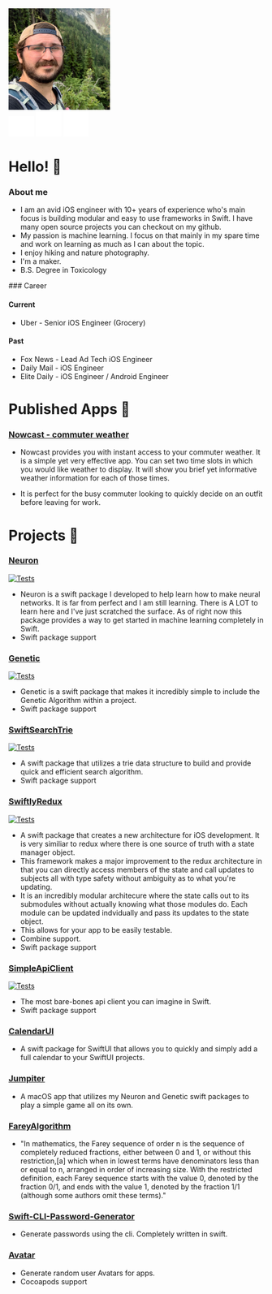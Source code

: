 <link
  rel="stylesheet"
  href="stylesheets/graph.css"
/>

<!-- Prepare a container for your calendar. -->
<script
  src="js/calendar.min.js"
>
</script>

<link type="text/css" rel="stylesheet" href="/stylesheets/main.css" />

<img src="media/profile-sqr.jpg" class="profile" width="200"/>

<div id="logo_stack">
<a href="https://twitter.com/wvabrinskas"><img src="media/twitter.png" class="logo" width="50"/></a>
<a href="https://github.com/wvabrinskas"><img src="media/github.png" class="logo" width="50"/></a>
<a href="https://www.linkedin.com/in/william-vabrinskas-31b307a8"><img src="media/linkedin.png" class="logo" width="50"/></a>

</div>
<div class="calendar"></div>

# Hello! 👋

### About me
- I am an avid iOS engineer with 10+ years of experience who's main focus is building modular and easy to use frameworks in Swift. I have many open source projects you can checkout on my github. 
- My passion is machine learning. I focus on that mainly in my spare time and work on learning as much as I can about the topic. 
- I enjoy hiking and nature photography. 
- I'm a maker.
- B.S. Degree in Toxicology

<script>
    new GitHubCalendar(".calendar", "wvabrinskas", { "responsive": true });
</script>
<p></p>
### Career

#### Current
- Uber - Senior iOS Engineer (Grocery)

#### Past
- Fox News - Lead Ad Tech iOS Engineer  
- Daily Mail - iOS Engineer 
- Elite Daily - iOS Engineer / Android Engineer 

# Published Apps 📱

### <a class="custom_link" href="https://apps.apple.com/us/app/nowcast-commuter-weather/id1501885597" > Nowcast - commuter weather</a>
- Nowcast provides you with instant access to your commuter weather. It is a simple yet very effective app. You can set two time slots in which you would like weather to display. It will show you brief yet informative weather information for each of those times.

- It is perfect for the busy commuter looking to quickly decide on an outfit before leaving for work.

# Projects 📝
### <a href="https://github.com/wvabrinskas/Neuron">Neuron</a>
[![Tests](https://github.com/wvabrinskas/Neuron/actions/workflows/tests.yml/badge.svg?branch=master)](https://github.com/wvabrinskas/Neuron/actions/workflows/tests.yml)

  - Neuron is a swift package I developed to help learn how to make neural networks. It is far from perfect and I am still learning. There is A LOT to learn here and I've just scratched the surface. As of right now this package provides a way to get started in machine learning completely in Swift.
  - Swift package support

### <a href="https://github.com/wvabrinskas/Genetic">Genetic</a>
[![Tests](https://github.com/wvabrinskas/Genetic/actions/workflows/tests.yml/badge.svg)](https://github.com/wvabrinskas/Genetic/actions/workflows/tests.yml)
  - Genetic is a swift package that makes it incredibly simple to include the Genetic Algorithm within a project.
  - Swift package support

### <a href="https://github.com/wvabrinskas/SwiftSearchTrie">SwiftSearchTrie</a>
[![Tests](https://github.com/wvabrinskas/SwiftSearchTrie/actions/workflows/tests.yml/badge.svg?branch=main)](https://github.com/wvabrinskas/SwiftSearchTrie/actions/workflows/tests.yml)
  - A swift package that utilizes a trie data structure to build and provide quick and efficient search algorithm. 
  - Swift package support


### <a href="https://github.com/wvabrinskas/SwiftSearchTrie">SwiftlyRedux</a>
[![Tests](https://github.com/wvabrinskas/SwiftlyRedux/actions/workflows/Tests.yml/badge.svg?branch=master)](https://github.com/wvabrinskas/SwiftlyRedux/actions/workflows/Tests.yml)
  - A swift package that creates a new architecture for iOS development. It is very similiar to redux where there is one source of truth with a state manager object. 
  - This framework makes a major improvement to the redux architecture in that you can directly access members of the state and call updates to subjects all with type safety without ambiguity as to what you're updating. 
  - It is an incredibly modular architecure where the state calls out to its submodules without actually knowing what those modules do. Each module can be updated indvidually and pass its updates to the state object.
  - This allows for your app to be easily testable.
  - Combine support. 
  - Swift package support

### <a href="https://github.com/wvabrinskas/SimpleApiClient">SimpleApiClient</a>
[![Tests](https://github.com/wvabrinskas/SimpleApiClient/actions/workflows/tests.yml/badge.svg)](https://github.com/wvabrinskas/SimpleApiClient/actions/workflows/tests.yml)
  - The most bare-bones api client you can imagine in Swift.
  - Swift package support
 
### <a href="https://github.com/wvabrinskas/CalendarUI">CalendarUI</a>
  - A swift package for SwiftUI that allows you to quickly and simply add a full calendar to your SwiftUI projects.

### <a href="https://github.com/wvabrinskas/Jumpiter">Jumpiter</a>
  - A macOS app that utilizes my Neuron and Genetic swift packages to play a simple game all on its own.

### <a href="https://github.com/wvabrinskas/FareyAlgorithm">FareyAlgorithm</a>
  - "In mathematics, the Farey sequence of order n is the sequence of completely reduced fractions, either between 0 and 1, or without this restriction,[a] which when in lowest terms have denominators less than or equal to n, arranged in order of increasing size. With the restricted definition, each Farey sequence starts with the value 0, denoted by the fraction 0/1, and ends with the value 1, denoted by the fraction 1/1 (although some authors omit these terms)."

### <a href="https://github.com/wvabrinskas/Swift-CLI-Password-Generator">Swift-CLI-Password-Generator</a>
  - Generate passwords using the cli. Completely written in swift.

### <a href="https://github.com/wvabrinskas/Avatar">Avatar</a>
  - Generate random user Avatars for apps.
  - Cocoapods support
